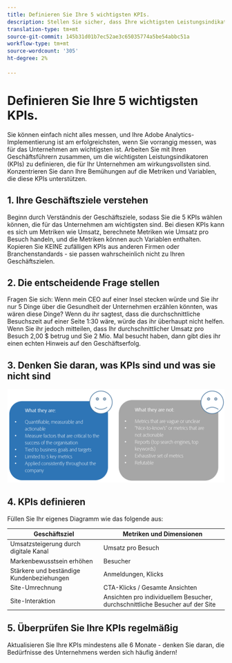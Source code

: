 ```yaml
---
title: Definieren Sie Ihre 5 wichtigsten KPIs.
description: Stellen Sie sicher, dass Ihre wichtigsten Leistungsindikatoren sowie die zugehörigen Metriken und Dimensionen eng mit Ihren geschäftlichen Anforderungen übereinstimmen.
translation-type: tm+mt
source-git-commit: 145b31d01b7ec52ae3c65035774a5be54abbc51a
workflow-type: tm+mt
source-wordcount: '305'
ht-degree: 2%

---
```



# Definieren Sie Ihre 5 wichtigsten KPIs.

Sie können einfach nicht alles messen, und Ihre Adobe Analytics-Implementierung ist am erfolgreichsten, wenn Sie vorrangig messen, was für das Unternehmen am wichtigsten ist. Arbeiten Sie mit Ihren Geschäftsführern zusammen, um die wichtigsten Leistungsindikatoren (KPIs) zu definieren, die für Ihr Unternehmen am wirkungsvollsten sind. Konzentrieren Sie dann Ihre Bemühungen auf die Metriken und Variablen, die diese KPIs unterstützen.

## 1. Ihre Geschäftsziele verstehen

Beginn durch Verständnis der Geschäftsziele, sodass Sie die 5 KPIs wählen können, die für das Unternehmen am wichtigsten sind. Bei diesen KPIs kann es sich um Metriken wie Umsatz, berechnete Metriken wie Umsatz pro Besuch handeln, und die Metriken können auch Variablen enthalten. Kopieren Sie KEINE zufälligen KPIs aus anderen Firmen oder Branchenstandards - sie passen wahrscheinlich nicht zu Ihren Geschäftszielen.

## 2. Die entscheidende Frage stellen

Fragen Sie sich: Wenn mein CEO auf einer Insel stecken würde und Sie ihr nur 5 Dinge über die Gesundheit der Unternehmen erzählen könnten, was wären diese Dinge? Wenn du ihr sagtest, dass die durchschnittliche Besuchszeit auf einer Seite 1:30 wäre, würde das ihr überhaupt nicht helfen. Wenn Sie ihr jedoch mitteilen, dass Ihr durchschnittlicher Umsatz pro Besuch 2,00 $ betrug und Sie 2 Mio. Mal besucht haben, dann gibt dies ihr einen echten Hinweis auf den Geschäftserfolg.

## 3. Denken Sie daran, was KPIs sind und was sie nicht sind

![](assets/kpis.png)

## 4. KPIs definieren

Füllen Sie Ihr eigenes Diagramm wie das folgende aus:

| Geschäftsziel | Metriken und Dimensionen |
| --- | --- |
| Umsatzsteigerung durch digitale Kanal | Umsatz pro Besuch |
| Markenbewusstsein erhöhen | Besucher |
| Stärkere und beständige Kundenbeziehungen | Anmeldungen, Klicks |
| Site-Umrechnung | CTA-Klicks / Gesamte Ansichten |
| Site-Interaktion | Ansichten pro individuellem Besucher, durchschnittliche Besucher auf der Site |

## 5. Überprüfen Sie Ihre KPIs regelmäßig

Aktualisieren Sie Ihre KPIs mindestens alle 6 Monate - denken Sie daran, die Bedürfnisse des Unternehmens werden sich häufig ändern!